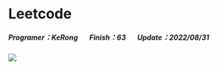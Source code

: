 # Leetcode
##### Programer：KeRong &nbsp;&nbsp;&nbsp;&nbsp;&nbsp;&nbsp;Finish：63 &nbsp;&nbsp;&nbsp;&nbsp;&nbsp;&nbsp;Update：2022/08/31
![](https://i.imgur.com/kApUvvh.gif)
